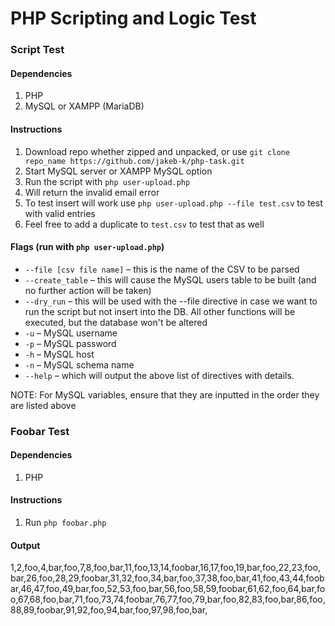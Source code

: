 # PHP Scripting and Logic Test
### Script Test
#### Dependencies
1. PHP
2. MySQL or XAMPP (MariaDB) 

#### Instructions
1. Download repo whether zipped and unpacked, or use `git clone repo_name https://github.com/jakeb-k/php-task.git`
2. Start MySQL server or XAMPP MySQL option
3. Run the script with `php user-upload.php`
4. Will return the invalid email error
4. To test insert will work use `php user-upload.php --file test.csv` to test with valid entries
5. Feel free to add a duplicate to `test.csv` to test that as well

#### Flags (run with `php user-upload.php`)
- `--file [csv file name]` – this is the name of the CSV to be parsed
- `--create_table` – this will cause the MySQL users table to be built (and no further action will be taken)
- `--dry_run` – this will be used with the --file directive in case we want to run the script but not insert 
into the DB. All other functions will be executed, but the database won't be altered
- `-u` – MySQL username
- `-p` – MySQL password
- `-h` – MySQL host
- `-n` – MySQL schema name
- `--help` – which will output the above list of directives with details.

NOTE: For MySQL variables, ensure that they are inputted in the order they are listed above

### Foobar Test
#### Dependencies
1. PHP

#### Instructions
1. Run `php foobar.php`

#### Output 
1,2,foo,4,bar,foo,7,8,foo,bar,11,foo,13,14,foobar,16,17,foo,19,bar,foo,22,23,foo,bar,26,foo,28,29,foobar,31,32,foo,34,bar,foo,37,38,foo,bar,41,foo,43,44,foobar,46,47,foo,49,bar,foo,52,53,foo,bar,56,foo,58,59,foobar,61,62,foo,64,bar,foo,67,68,foo,bar,71,foo,73,74,foobar,76,77,foo,79,bar,foo,82,83,foo,bar,86,foo,88,89,foobar,91,92,foo,94,bar,foo,97,98,foo,bar,

 